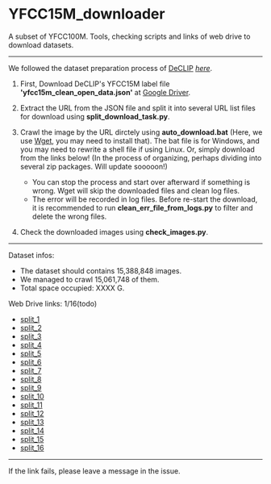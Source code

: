 # YFCC15M_downloader
A subset of YFCC100M. Tools, checking scripts and links of web drive to download datasets.

---

We followed the dataset preparation process of [DeCLIP](https://github.com/Sense-GVT/DeCLIP) *[here](https://github.com/Sense-GVT/DeCLIP/blob/main/docs/dataset_prepare.md#prepare-datasets)*.

1. First, Download DeCLIP's YFCC15M label file **'yfcc15m_clean_open_data.json'** at [Google Driver](https://drive.google.com/file/d/1P-2_dHNc_c5XMY0A-89iNF5Cz_Y_Cfsy/view?usp=sharing).
2. Extract the URL from the JSON file and split it into several URL list files for download using **split_download_task.py**.
3. Crawl the image by the URL dirctely using **auto_download.bat** (Here, we use [Wget](https://eternallybored.org/misc/wget/), you may need to install that). The bat file is for Windows, and you may need to rewrite a shell file if using Linux. Or, simply download from the links below! (In the process of organizing, perhaps dividing into several zip packages. Will update sooooon!)
    - You can stop the process and start over afterward if something is wrong. Wget will skip the downloaded files and clean log files.
    - The error will be recorded in log files. Before re-start the download, it is recommended to run **clean_err_file_from_logs.py** to filter and delete the wrong files.
    
4. Check the downloaded images using **check_images.py**.

---
Dataset infos:

- The dataset should contains 15,388,848 images.
- We managed to crawl 15,061,748 of them.
- Total space occupied: XXXX G.

Web Drive links: 1/16(todo)

- [split_1](https://pan.baidu.com/s/1-vD-QpMkH0hVrApmXhnO3g?pwd=kn8w)
- [split_2]()
- [split_3]()
- [split_4]()
- [split_5]()
- [split_6]()
- [split_7]()
- [split_8]()
- [split_9]()
- [split_10]()
- [split_11]()
- [split_12]()
- [split_13]()
- [split_14]()
- [split_15]()
- [split_16]()
---

If the link fails, please leave a message in the issue.
